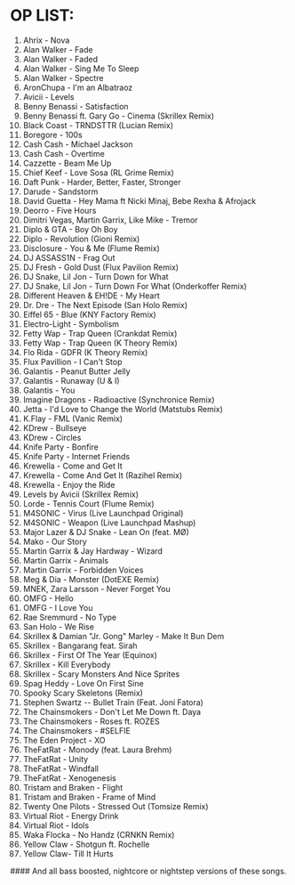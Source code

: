 OP LIST: 
========
<ol>
<li> Ahrix - Nova </li>
<li> Alan Walker - Fade </li>
<li> Alan Walker - Faded </li>
<li> Alan Walker - Sing Me To Sleep </li>
<li> Alan Walker - Spectre </li>
<li> AronChupa - I'm an Albatraoz </li>
<li> Avicii - Levels </li>
<li> Benny Benassi - Satisfaction </li>
<li> Benny Benassi ft. Gary Go - Cinema (Skrillex Remix) </li>
<li> Black Coast - TRNDSTTR (Lucian Remix) </li>
<li> Boregore - 100s </li> 
<li> Cash Cash - Michael Jackson </li>
<li> Cash Cash - Overtime </li>
<li> Cazzette - Beam Me Up </li>
<li> Chief Keef - Love Sosa (RL Grime Remix) </li>
<li> Daft Punk - Harder, Better, Faster, Stronger </li>
<li> Darude - Sandstorm </li>
<li> David Guetta - Hey Mama ft Nicki Minaj, Bebe Rexha & Afrojack </li>
<li> Deorro - Five Hours </li>
<li> Dimitri Vegas, Martin Garrix, Like Mike - Tremor </li>
<li> Diplo & GTA - Boy Oh Boy </li>
<li> Diplo - Revolution (Gioni Remix) </li>
<li> Disclosure - You & Me (Flume Remix) </li>
<li> DJ ASSASS1N - Frag Out </li>
<li> DJ Fresh - Gold Dust (Flux Pavilion Remix) </li>
<li> DJ Snake, Lil Jon - Turn Down for What </li>
<li> DJ Snake, Lil Jon - Turn Down For What (Onderkoffer Remix) </li>
<li> Different Heaven & EH!DE - My Heart </li>
<li> Dr. Dre - The Next Episode (San Holo Remix) </li>
<li> Eiffel 65 - Blue (KNY Factory Remix) </li>
<li> Electro-Light - Symbolism </li>
<li> Fetty Wap - Trap Queen (Crankdat Remix) </li>
<li> Fetty Wap - Trap Queen (K Theory Remix) </li>
<li> Flo Rida - GDFR (K Theory Remix) </li>
<li> Flux Pavillion - I Can't Stop </li>
<li> Galantis - Peanut Butter Jelly </li>
<li> Galantis - Runaway (U & I) </li>
<li> Galantis - You </li>
<li> Imagine Dragons - Radioactive (Synchronice Remix) </li>
<li> Jetta - I'd Love to Change the World (Matstubs Remix) </li>
<li> K.Flay - FML (Vanic Remix) </li>
<li> KDrew - Bullseye </li>
<li> KDrew - Circles </li>
<li> Knife Party - Bonfire </li>
<li> Knife Party - Internet Friends </li>
<li> Krewella - Come and Get It </li>
<li> Krewella - Come And Get It (Razihel Remix) </li>
<li> Krewella - Enjoy the Ride </li>
<li> Levels by Avicii (Skrillex Remix) </li>
<li> Lorde - Tennis Court (Flume Remix) </li>
<li> M4SONIC - Virus (Live Launchpad Original) </li>
<li> M4SONIC - Weapon (Live Launchpad Mashup) </li>
<li> Major Lazer & DJ Snake - Lean On (feat. MØ) </li>
<li> Mako - Our Story </li>
<li> Martin Garrix & Jay Hardway - Wizard </li>
<li> Martin Garrix - Animals </li>
<li> Martin Garrix - Forbidden Voices </li>
<li> Meg & Dia - Monster (DotEXE Remix) </li>
<li> MNEK, Zara Larsson - Never Forget You </li>
<li> OMFG - Hello </li>
<li> OMFG - I Love You </li>
<li> Rae Sremmurd - No Type </li>
<li> San Holo - We Rise </li>
<li> Skrillex & Damian "Jr. Gong" Marley - Make It Bun Dem </li>
<li> Skrillex - Bangarang feat. Sirah </li>
<li> Skrillex - First Of The Year (Equinox) </li>
<li> Skrillex - Kill Everybody </li>
<li> Skrillex - Scary Monsters And Nice Sprites </li>
<li> Spag Heddy - Love On First Sine </li>
<li> Spooky Scary Skeletons (Remix) </li>
<li> Stephen Swartz -- Bullet Train (Feat. Joni Fatora) </li>
<li> The Chainsmokers - Don't Let Me Down ft. Daya </li>
<li> The Chainsmokers - Roses ft. ROZES </li>
<li> The Chainsmokers - #SELFIE </li>
<li> The Eden Project - XO </li>
<li> TheFatRat - Monody (feat. Laura Brehm) </li>
<li> TheFatRat - Unity </li>
<li> TheFatRat - Windfall </li>
<li> TheFatRat - Xenogenesis </li>
<li> Tristam and Braken - Flight </li>
<li> Tristam and Braken - Frame of Mind </li>
<li> Twenty One Pilots - Stressed Out (Tomsize Remix) </li>
<li> Virtual Riot - Energy Drink </li>
<li> Virtual Riot - Idols </li>
<li> Waka Flocka - No Handz (CRNKN Remix) </li>
<li> Yellow Claw - Shotgun ft. Rochelle </li>
<li> Yellow Claw- Till It Hurts </li>
</ol>
#### And all bass boosted, nightcore or nightstep versions of these songs.
